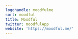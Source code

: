 ```yaml
---
logohandle: moodfulme
sort: moodful
title: Moodful
twitter: moodfulApp
website: 'https://moodful.me/'
---
```

